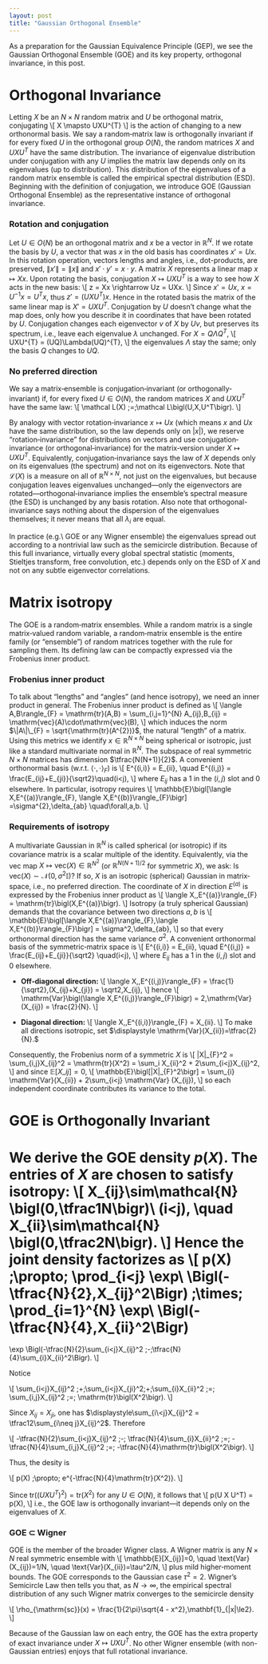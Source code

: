```yaml
---
layout: post
title: "Gaussian Orthogonal Ensemble"
---
```


As a preparation for the Gaussian Equivalence Principle (GEP), we see the Gaussian Orthogonal Ensemble (GOE) and its key property, orthogonal invariance, in this post.

# Orthogonal Invariance

Letting $X$ be an $N \times N$ random matrix and $U$ be orthogonal matrix,
conjugating 
\\\[
    X \mapsto UXU^{T}
\\\]
is the action of changing to a new orthonormal basis.
We say a random‐matrix law is orthogonally invariant if for every fixed $U$ in the orthogonal group $O(N)$, the random matrices $X$ and $UXU^{T}$ have the same distribution.
The invariance of eigenvalue distribution under conjugation with any $U$ implies the matrix law depends only on its eigenvalues (up to distribution).
This distribution of the eigenvalues of a random matrix ensemble is called the empirical spectral distribution (ESD).
Beginning with the definition of conjugation, we introduce GOE (Gaussian Orthogonal Ensemble) as the representative instance of orthogonal invariance.


### Rotation and conjugation

Let $U \in O(N)$ be an orthogonal matrix and $x$ be a vector in $\mathbb{R}^{N}$.
If we rotate the basis by $U$, a vector that was $x$ in the old basis has coordinates $x'=Ux$.
In this rotation operation, vectors lengths and angles, i.e., dot-products, are preserved,
$\|x'\|=\|x\|$ and $x'\cdot y' = x\cdot y$.
A matrix $X$ represents a linear map $x\mapsto Xx$.
Upon rotating the basis,
conjugation $X \mapsto UXU^{T}$ is a way to see how $X$ acts in the new basis:
\\\[
    z = Xx \rightarrow Uz = UXx.
\\\]
Since $x'=Ux$, $x = U^{-1}x = U^{T}x$, thus $z' = (UXU^{T})x$.
Hence in the rotated basis the matrix of the same linear map is
$X' = UXU^{T}$.
Conjugation by $U$ doesn’t change what the map does, only how you describe it in coordinates that have been rotated by $U$.
Conjugation changes each eigenvector
$v$ of $X$ by $Uv$, but preserves its spectrum, i.e., leave each eigenvalue $\lambda$ unchanged.
For $X = QΛQ^{T}$, 
\\\[
    UXU^{T} = (UQ)\Lambda(UQ)^{T},
\\\]
the eigenvalues $\Lambda$ stay the same; only the basis $Q$ changes to $UQ$.


### No preferred direction

We say a matrix‐ensemble is conjugation‐invariant (or orthogonally‐invariant) if, for every fixed $U\in O(N)$, the random matrices $X$ and $UXU^{T}$ have the same law:
\\\[
  \mathcal L(X) \;=\;\mathcal L\bigl(U\,X\,U^T\bigr).
\\\]

By analogy with vector rotation‐invariance $x \mapsto Ux$ (which means $x$ and $Ux$ have the same distribution, so the law depends only on $|x|$), we reserve “rotation‐invariance” for distributions on vectors and use conjugation‐invariance (or orthogonal‐invariance) for the matrix‐version under $X \mapsto U X U^{T}$.
Equivalently, conjugation‐invariance says the law of $X$ depends only on its eigenvalues (the spectrum) and not on its eigenvectors.
Note that $\mathcal L(X)$ is a measure on all of $\mathbb{R}^{N\times N}$, not just on the eigenvalues, but because conjugation leaves eigenvalues unchanged—only the eigenvectors are rotated—orthogonal‐invariance implies the ensemble’s spectral measure (the ESD) is unchanged by any basis rotation.
Also note that orthogonal-invariance says nothing about the dispersion of the eigenvalues themselves; it never means that all $\lambda_{i}$ are equal.

In practice (e.g.\ GOE or any Wigner ensemble) the eigenvalues spread out according to a nontrivial law such as the semicircle distribution.
Because of this full invariance, virtually every global spectral statistic (moments, Stieltjes transform, free convolution, etc.) depends only on the ESD of $X$ and not on any subtle eigenvector correlations.


# Matrix isotropy

The GOE is a random‐matrix ensembles.
While a random matrix is a single matrix‐valued random variable,
a random‐matrix ensemble is the entire family (or “ensemble”) of random matrices together with the rule for sampling them.
Its defining law can be compactly expressed via the Frobenius inner product.

### Frobenius inner product

To talk about “lengths” and “angles” (and hence isotropy), we need an inner product in general.
The Frobenius inner product is defined as
\\\[
  \langle A,B\rangle_{F}
  = \mathrm{tr}(A\,B)
  = \sum_{i,j=1}^{N} A_{ij}\,B_{ij}
  = \mathrm{vec}(A)\cdot\mathrm{vec}(B),
\\\]
which induces the norm $\|A\|\_{F} = \sqrt{\mathrm{tr}(A^{2})}$, the natural “length” of a matrix.
Using this metrics we identify $x \in \mathbb{R}^{N\times N}$ being spherical or isotropic, just like a standard multivariate normal in $\mathbb{R}^{N}$.
The subspace of real symmetric $N\times N$ matrices has dimension
$\tfrac{N(N+1)}{2}$.
A convenient orthonormal basis (w.r.t. $\langle\cdot,\cdot\rangle_{F}$) is
\\\[
  E^{(i,i)} = E_{ii},
  \quad
  E^{(i,j)} = \frac{E_{ij}+E_{ji}}{\sqrt2}\quad(i\<j),
\\\]
where $E_{ij}$ has a 1 in the $(i,j)$ slot and 0 elsewhere.
In particular, isotropy requires
\\\[
  \mathbb{E}\bigl[\langle X,E^{(a)}\rangle_{F}\,
         \langle X,E^{(b)}\rangle_{F}\bigr]
  =\sigma^{2}\,\delta_{ab}
  \quad\forall\,a,b.
\\\]

### Requirements of isotropy
A multivariate Gaussian in $\mathbb{R}^{N}$ is called spherical (or isotropic) if its covariance matrix is a scalar multiple of the identity.
Equivalently, via the $\mathrm{vec}$ map $X \mapsto \mathrm{vec}(X) \in \mathbb{R}^{N^{2}}$ (or $\mathbb{R}^{N(N+1)/2}$ for symmetric $X$), we ask:
Is $\mathrm{vec}(X) \sim \mathcal{N}(0,\sigma^{2} \mathbb{I})$?
If so, $X$ is an isotropic (spherical) Gaussian in matrix‐space, i.e., no preferred direction.
The coordinate of $X$ in direction $E^{(a)}$ is expressed by the Frobenius inner product as
\\[
\langle X,\,E^{(a)}\rangle_{F}
= \mathrm{tr}\bigl(X\,E^{(a)}\bigr).
\\]
Isotropy (a truly spherical Gaussian) demands that the covariance between two directions $a,b$ is
\\[
\mathbb{E}\bigl[\langle X,E^{(a)}\rangle_{F}\,\langle X,E^{(b)}\rangle_{F}\bigr]
= \sigma^2\,\delta_{ab},
\\]
so that every orthonormal direction has the same variance $\sigma^2$.
A convenient orthonormal basis of the symmetric‑matrix space is
\\[
E^{(i,i)} = E_{ii},
\quad
E^{(i,j)} = \frac{E_{ij}+E_{ji}}{\sqrt2}
\quad(i\<j),
\\]
where $E_{ij}$ has a 1 in the $(i,j)$ slot and 0 elsewhere.

- **Off‑diagonal direction:**
  \\[
    \langle X,\,E^{(i,j)}\rangle_{F}
    = \frac{1}{\sqrt2}\,(X_{ij}+X_{ji})
    = \sqrt2\,X_{ij},
  \\]
  hence
  \\[
    \mathrm{Var}\bigl(\langle X,E^{(i,j)}\rangle_{F}\bigr)
    = 2\,\mathrm{Var}(X_{ij})
    = \frac{2}{N}.
  \\]

- **Diagonal direction:**
  \\[
    \langle X,\,E^{(i,i)}\rangle_{F}
    = X_{ii}.
  \\]
  To make all directions isotropic, set
  $\displaystyle \mathrm{Var}(X_{ii})=\tfrac{2}{N}.$

Consequently, the Frobenius norm of a symmetric $X$ is
\\[
\|X\|\_{F}^2
= \sum_{i,j}X_{ij}^2
= \mathrm{tr}(X^2)
= \sum_i X_{ii}^2 + 2\sum_{i\<j}X_{ij}^2,
\\]
and since $\mathbb{E}[X\_{ij}]=0$,
\\[
\mathbb{E}\bigl[\|X\|\_{F}^2\bigr]
= \sum\_{i} \mathrm{Var}(X\_{ii})
  \+ 2\sum\_{i\<j} \mathrm{Var} (X\_{ij}),
\\]
so each independent coordinate contributes its variance to the total.

# GOE is Orthogonally Invariant

We derive the GOE density $p(X)$.
The entries of $X$ are chosen to satisfy isotropy:
\\[
X_{ij}\sim\mathcal{N} \bigl(0,\tfrac1N\bigr)\ (i\<j),
\quad
X_{ii}\sim\mathcal{N} \bigl(0,\tfrac2N\bigr).
\\]
Hence the joint density factorizes as
\\[
p(X) \;\propto\;
\prod_{i\<j} \exp\ \Bigl(-\tfrac{N}{2}\,X_{ij}^2\Bigr)
\;\times\;
\prod_{i=1}^{N} \exp\ \Bigl(-\tfrac{N}{4}\,X_{ii}^2\Bigr)
=
\exp \Bigl(-\tfrac{N}{2}\sum_{i\<j}X_{ij}^2 \;-\;\tfrac{N}{4}\sum_{i}X_{ii}^2\Bigr).
\\]

Notice

\\[
\sum_{i\<j}X_{ij}^2 \;+\;\sum_{i\<j}X_{ji}^2\;+\;\sum_{i}X_{ii}^2
\;=\;
\sum_{i,j}X_{ij}^2
\;=\;
\mathrm{tr}\bigl(X^2\bigr).
\\]

Since $X_{ij}=X_{ji}$, one has
$\displaystyle\sum_{i\<j}X_{ij}^2 = \tfrac12\sum_{i\neq j}X_{ij}^2$.  Therefore

\\[
-\tfrac{N}{2}\sum_{i\<j}X_{ij}^2
\;-\;
\tfrac{N}{4}\sum_{i}X_{ii}^2
\;=\;
-\tfrac{N}{4}\sum_{i,j}X_{ij}^2
\;=\;
-\tfrac{N}{4}\mathrm{tr}\bigl(X^2\bigr).
\\]

Thus, the desity is 

\\[
p(X)
\;\propto\;
e^{-\tfrac{N}{4}\mathrm{tr}(X^2)}.
\\]


Since $\mathrm{tr}\bigl((U X U^T)^2\bigr)=\mathrm{tr}(X^2)$ for any $U\in O(N)$, it follows that
\\[
p(U X U^T) = p(X),
\\]
i.e., the GOE law is orthogonally invariant—it depends only on the eigenvalues of $X$.

### GOE $\subset$ Wigner
GOE is the member of the broader Wigner class.
A Wigner matrix is any $N\times N$ real symmetric ensemble with
\\[ 
    \mathbb{E}[X_{ij}]=0, 
    \quad 
    \text{Var}(X_{ij})=1/N, 
    \quad 
    \text{Var}(X_{ii})=\tau^2/N,
\\]
plus mild higher‐moment bounds. The GOE corresponds to the Gaussian case $\tau^2=2$.
Wigner’s Semicircle Law then tells you that, as $N \rightarrow \infty$, the empirical spectral distribution of any such Wigner matrix converges to the semicircle density

\\[
  \rho_{\mathrm{sc}}(x)
  = \frac{1}{2\pi}\sqrt{4 - x^2}\,\mathbf{1}\_{|x|\le2}.
\\]

Because of the Gaussian law on each entry, the GOE has the extra property of exact invariance under $X \mapsto UXU^{T}$.
No other Wigner ensemble (with non-Gaussian entries) enjoys that full rotational invariance.

